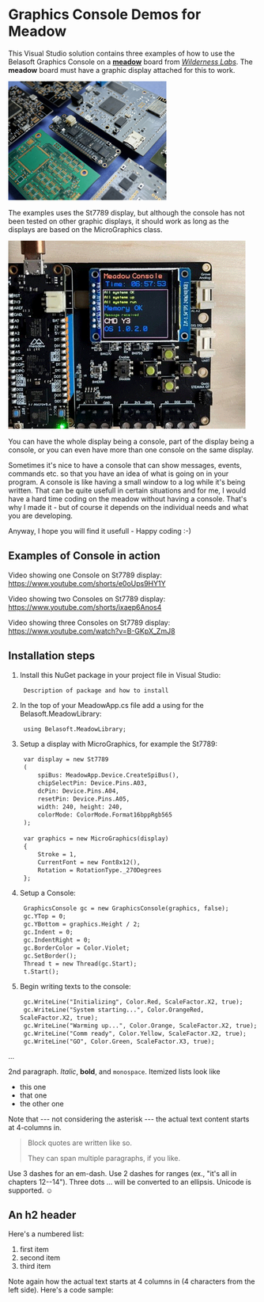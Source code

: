 ﻿Graphics Console Demos for Meadow
=================================

This Visual Studio solution contains three examples of how to use the Belasoft Graphics Console on a [**meadow**](https://www.wildernesslabs.co/developers) board from [*Wilderness Labs*](https://www.wildernesslabs.co/). The **meadow** board must have a graphic display attached for this to work.

![example image](Media/image1.jpg "An example image")

The examples uses the St7789 display, but although the console has not been tested on other graphic displays, it should work as long as the displays are based on the MicroGraphics class.

![example video](Media/Meadow-Console.gif "Example of a console on St7789 display")

You can have the whole display being a console, part of the display being a console, or you can even have more than one console on the same display. 

Sometimes it's nice to have a console that can show messages, events, commands etc. so that you have an idea of what is going on in your program. A console is like having a small window to a log while it's being written. That can be quite usefull in certain situations and for me, I would have a hard time coding on the meadow without having a console. That's why I made it - but of course it depends on the individual needs and what you are developing. 

Anyway, I hope you will find it usefull - Happy coding :-)

Examples of Console in action
-----------------------------

Video showing one Console on St7789 display: https://www.youtube.com/shorts/e0oUps9HY1Y

Video showing two Consoles on St7789 display: https://www.youtube.com/shorts/ixaep6Anos4

Video showing three Consoles on St7789 display: https://www.youtube.com/watch?v=B-GKpX_ZmJ8

Installation steps
------------------

1. Install this NuGet package in your project file in Visual Studio: 

        Description of package and how to install

2. In the top of your MeadowApp.cs file add a using for the  Belasoft.MeadowLibrary:

        using Belasoft.MeadowLibrary;

3. Setup a display with MicroGraphics, for example the St7789:

        var display = new St7789
        (
            spiBus: MeadowApp.Device.CreateSpiBus(),
            chipSelectPin: Device.Pins.A03,
            dcPin: Device.Pins.A04,
            resetPin: Device.Pins.A05,
            width: 240, height: 240,
            colorMode: ColorMode.Format16bppRgb565
        );

        var graphics = new MicroGraphics(display)
        {
            Stroke = 1,
            CurrentFont = new Font8x12(),
            Rotation = RotationType._270Degrees
        };        

4. Setup a Console:

        GraphicsConsole gc = new GraphicsConsole(graphics, false);
        gc.YTop = 0;
        gc.YBottom = graphics.Height / 2;
        gc.Indent = 0;
        gc.IndentRight = 0;
        gc.BorderColor = Color.Violet;
        gc.SetBorder();        
        Thread t = new Thread(gc.Start);
        t.Start();

5. Begin writing texts to the console:
        
        gc.WriteLine("Initializing", Color.Red, ScaleFactor.X2, true);        
        gc.WriteLine("System starting...", Color.OrangeRed, ScaleFactor.X2, true);        
        gc.WriteLine("Warming up...", Color.Orange, ScaleFactor.X2, true);        
        gc.WriteLine("Comm ready", Color.Yellow, ScaleFactor.X2, true);
        gc.WriteLine("GO", Color.Green, ScaleFactor.X3, true);        


...

2nd paragraph. *Italic*, **bold**, and `monospace`. Itemized lists
look like

  * this one
  * that one
  * the other one

Note that --- not considering the asterisk --- the actual text
content starts at 4-columns in.

> Block quotes are
> written like so.
>
> They can span multiple paragraphs,
> if you like.

Use 3 dashes for an em-dash. Use 2 dashes for ranges (ex., "it's all
in chapters 12--14"). Three dots ... will be converted to an ellipsis.
Unicode is supported. ☺



An h2 header
------------

Here's a numbered list:

 1. first item
 2. second item
 3. third item

Note again how the actual text starts at 4 columns in (4 characters
from the left side). Here's a code sample: